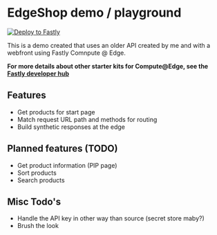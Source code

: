 # EdgeShop demo / playground

[![Deploy to Fastly](https://deploy.edgecompute.app/button)](https://deploy.edgecompute.app/deploy)

This is a demo created that uses an older API created by me and with a webfront using Fastly Comnpute @ Edge. 


**For more details about other starter kits for Compute@Edge, see the [Fastly developer hub](https://developer.fastly.com/solutions/starters)**

## Features

* Get products for start page
* Match request URL path and methods for routing
* Build synthetic responses at the edge

## Planned features (TODO)
* Get product information (PIP page)
* Sort products
* Search products


## Misc Todo's
* Handle the API key in other way than source (secret store maby?)
* Brush the look